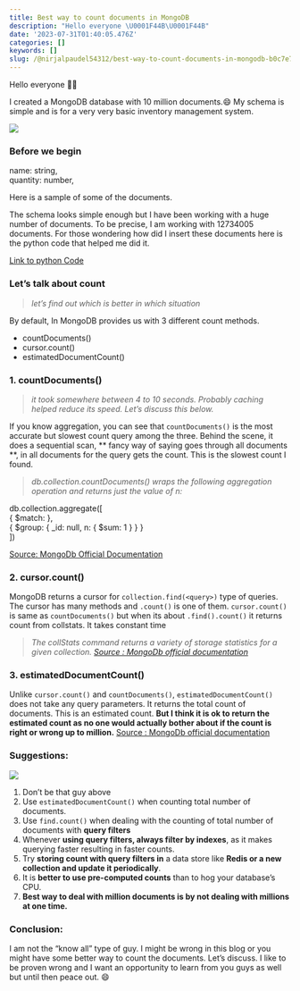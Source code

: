 ```yaml
---
title: Best way to count documents in MongoDB
description: "Hello everyone \U0001F44B\U0001F44B"
date: '2023-07-31T01:40:05.476Z'
categories: []
keywords: []
slug: /@nirjalpaudel54312/best-way-to-count-documents-in-mongodb-b0c7e7861286
---
```


Hello everyone 👋👋

I created a MongoDB database with 10 million documents.😄 My schema is simple and is for a very very basic inventory management system.

![](/Users/nirjalpaudel/Downloads/me/posts/md_1717232175977/img/0__JogoK9GIXwjCikNF.png)

### Before we begin

name: string,  
quantity: number,

Here is a sample of some of the documents.

The schema looks simple enough but I have been working with a huge number of documents. To be precise, I am working with 12734005 documents. For those wondering how did I insert these documents here is the python code that helped me did it.

[Link to python Code](https://pastebin.com/8dmqMYc9)

### Let’s talk about count

> _let’s find out which is better in which situation_

By default, In MongoDB provides us with 3 different count methods.

*   countDocuments()
*   cursor.count()
*   estimatedDocumentCount()

### 1\. countDocuments()

> _it took somewhere between 4 to 10 seconds. Probably caching helped reduce its speed. Let’s discuss this below._

If you know aggregation, you can see that `countDocuments()` is the most accurate but slowest count query among the three. Behind the scene, it does a sequential scan, \*\* fancy way of saying goes through all documents \*\*, in all documents for the query gets the count. This is the slowest count I found.

> _db.collection.countDocuments() wraps the following aggregation operation and returns just the value of n:_

db.collection.aggregate(\[  
       { $match: <query> },  
       { $group: { \_id: null, n: { $sum: 1 } } }  
\])

[Source: MongoDb Official Documentation](https://docs.mongodb.com/manual/reference/method/db.collection.countDocuments/)

### 2\. cursor.count()

MongoDB returns a cursor for `collection.find(<query>)` type of queries. The cursor has many methods and `.count()` is one of them. `cursor.count()` is same as `countDocuments()` but when its about `.find().count()` it returns count from collstats. It takes constant time

> _The collStats command returns a variety of storage statistics for a given collection._ [_Source : MongoDb official documentation_](https://docs.mongodb.com/manual/reference/command/collStats/)

### 3\. estimatedDocumentCount()

Unlike `cursor.count()` and `countDocuments()`, `estimatedDocumentCount()` does not take any query parameters. It returns the total count of documents. This is an estimated count. **But I think it is ok to return the estimated count as no one would actually bother about if the count is right or wrong up to million.** [Source : MongoDb official documentation](https://docs.mongodb.com/manual/reference/method/db.collection.estimatedDocumentCount/)

### Suggestions:

![](/Users/nirjalpaudel/Downloads/me/posts/md_1717232175977/img/0__v0VOFTfI0YYcrH1d.png)

1.  Don’t be that guy above
2.  Use `estimatedDocumentCount()` when counting total number of documents.
3.  Use `find.count()` when dealing with the counting of total number of documents with **query filters**
4.  Whenever **using query filters, always filter by indexes**, as it makes querying faster resulting in faster counts.
5.  Try **storing count with query filters in** a data store like **Redis or a new collection and update it periodically**.
6.  It is **better to use pre-computed counts** than to hog your database’s CPU.
7.  **Best way to deal with million documents is by not dealing with millions at one time.**

### Conclusion:

I am not the “know all” type of guy. I might be wrong in this blog or you might have some better way to count the documents. Let’s discuss. I like to be proven wrong and I want an opportunity to learn from you guys as well but until then peace out. 😄